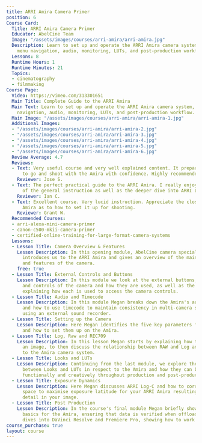 ```yaml
---
title: ARRI Amira Camera Primer
position: 6
Course Card:
  Title: ARRI Amira Camera Primer
  Educator: AbelCine Team
  Image: "/assets/images/courses/arri-amira/arri-amira.jpg"
  Description: Learn to set up and operate the ARRI Amira camera system, including
    menu navigation, audio, monitoring, LUTs, and post-production workflow.
  Lessons: 8
  Runtime Hours: 1
  Runtime Minutes: 21
  Topics:
  - cinematography
  - filmmaking
Course Page:
  Video: https://vimeo.com/313301651
  Main Title: Complete Guide to the ARRI Amira
  Main Text: Learn to set up and operate the ARRI Amira camera system, including menu
    navigation, audio, monitoring, LUTs, and post-production workflow.
  Main Image: "/assets/images/courses/arri-amira/arri-amira-1.jpg"
  Additional Images:
  - "/assets/images/courses/arri-amira/arri-amira-2.jpg"
  - "/assets/images/courses/arri-amira/arri-amira-3.jpg"
  - "/assets/images/courses/arri-amira/arri-amira-4.jpg"
  - "/assets/images/courses/arri-amira/arri-amira-5.jpg"
  - "/assets/images/courses/arri-amira/arri-amira-6.jpg"
  Review Average: 4.7
  Reviews:
  - Text: Very useful course and very well explained content. It prepares you enough
      to go and shoot with the Amira with confidence. Highly recommended.
    Reviewer: Jose S.
  - Text: The perfect practical guide to the ARRI Amira. I really enjoyed the efficiency
      of the general instruction as well as the deeper dive into ARRI Look Software.
    Reviewer: Ian C.
  - Text: Excellent course. Very lucid instruction. Appreciate the close-ups of the
      Amira as to how to set it up for shooting.
    Reviewer: Grant W.
  Recommended Courses:
  - arri-alexa-mini-camera-primer
  - canon-c500-mkii-camera-primer
  - certified-online-training-for-large-format-camera-systems
  Lessons:
  - Lesson Title: Camera Overview & Features
    Lesson Description: In this opening module, AbelCine camera specialist Megan Donnelly
      introduces us to the ARRI Amira and gives an overview of the main specifications
      and features of the camera.
    free: true
  - Lesson Title: External Controls and Buttons
    Lesson Description: In this module we look at the external buttons, I/O ports
      and controls of the camera and how they are used, as well as the EVF and Monitor,
      explaining how each is used to access the camera controls.
  - Lesson Title: Audio and Timecode
    Lesson Description: In this module Megan breaks down the Amira's audio features
      and how to use timecode to maintain consistency in multi-camera shoots or if
      using an external sound recorder.
  - Lesson Title: Setting up the Camera
    Lesson Description: Here Megan identifies the five key parameters for any project
      and how to set them up on the Amira.
  - Lesson Title: Log, Raw and REC709
    Lesson Description: In this lesson Megan starts by explaining how the camera captures
      an image, to then discuss the relationship between RAW and Log and how it relates
      to the Amira camera system.
  - Lesson Title: Looks and LUTs
    Lesson Description: Continuing from the last module, we explore the difference
      between Looks and LUTs in respect to the Amira and how they can be used both
      functionally and creatively throughout production and post-production.
  - Lesson Title: Exposure Dynamics
    Lesson Description: Here Megan discusses ARRI Log-C and how to correctly set color
      space to maximise exposure latitude for your ARRI Amira resulting in maximum
      detail in your image.
  - Lesson Title: Post Production
    Lesson Description: In the course's final module Megan briefly shows us post-production
      basics for the Amira, ensuring that data is verified when offloaded. She then
      dives into DaVinci Resolve and Premiere Pro, showing how to work with the footage.
course_purchase: true
layout: course
---
```


